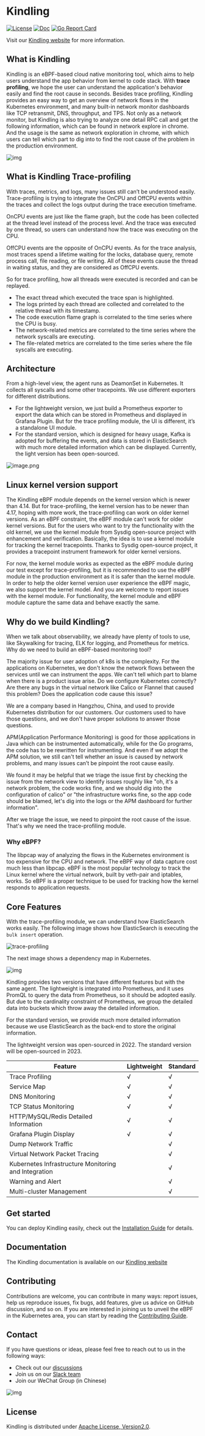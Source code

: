 # Kindling

[![License](https://img.shields.io/badge/license-Apache2.0-blue.svg)](https://github.com/Kindling-project/kindling/blob/main/LICENSE)
[![Doc](https://img.shields.io/badge/docs-latest-green.svg)](http://www.kindling.space:33215/project-1/) 
[![Go Report Card](https://goreportcard.com/badge/github.com/Kindling-project/kindling/collector)](https://goreportcard.com/report/github.com/Kindling-project/kindling/collector)

Visit our [Kindling website](http://kindling.harmonycloud.cn/) for more information.

## What is Kindling

Kindling is an eBPF-based cloud native monitoring tool, which aims to help users understand the app behavior from kernel to code stack. With **trace profiling**, we hope the user can understand the application's behavior easily and find the root cause in seconds. Besides trace profiling, Kindling provides an easy way to get an overview of network flows in the Kubernetes environment, and many built-in network monitor dashboards like TCP retransmit, DNS, throughput, and TPS. Not only as a network monitor, but Kindling is also trying to analyze one detail RPC call and get the following information, which can be found in network explore in chrome. And the usage is the same as network exploration in chrome, with which users can tell which part to dig into to find the root cause of the problem in the production environment.

![img](https://cdn.nlark.com/yuque/0/2021/png/749988/1633767195234-af2913c4-75d7-447d-99bb-bd1d815883ae.png)

## What is Kindling Trace-profiling
With traces, metrics, and logs, many issues still can’t be understood easily. Trace-profiling is trying to integrate the OnCPU and OffCPU events within the traces and collect the logs output during the trace execution timeframe.

OnCPU events are just like the flame graph, but the code has been collected at the thread level instead of the process level. And the trace was executed by one thread, so users can understand how the trace was executing on the CPU.

OffCPU events are the opposite of OnCPU events. As for the trace analysis, most traces spend a lifetime waiting for the locks, database query, remote process call, file reading, or file writing. All of these events cause the thread in waiting status, and they are considered as OffCPU events.

So for trace profiling, how all threads were executed is recorded and can be replayed.
- The exact thread which executed the trace span is highlighted.
- The logs printed by each thread are collected and correlated to the relative thread with its timestamp.
- The code execution flame graph is correlated to the time series where the CPU is busy.
- The network-related metrics are correlated to the time series where the network syscalls are executing.
- The file-related metrics are correlated to the time series where the file syscalls are executing.

## Architecture

From a high-level view, the agent runs as DeamonSet in Kubernetes. It collects all syscalls and some other tracepoints. We use different exporters for different distributions. 
- For the lightweight version, we just build a Prometheus exporter to export the data which can be stored in Prometheus and displayed in Grafana Plugin. But for the trace profiling module, the UI is different, it’s a standalone UI module. 
- For the standard version, which is designed for heavy usage, Kafka is adopted for buffering the events, and data is stored in ElasticSearch with much more detailed information which can be displayed. Currently, the light version has been open-sourced.

![image.png](/docs/imgs/architecture.png)

## Linux kernel version support

The Kindling eBPF module depends on the kernel version which is newer than 4.14. But for trace-profiling, the kernel version has to be newer than 4.17, hoping with more work, the trace-profiling can work on older kernel versions. As an eBPF constraint, the eBPF module can't work for older kernel versions. But for the users who want to try the functionality with the old kernel, we use the kernel module from Sysdig open-source project with enhancement and verification. Basically, the idea is to use a kernel module for tracking the kernel tracepoints. Thanks to Sysdig open-source project, it provides a tracepoint instrument framework for older kernel versions.

For now, the kernel module works as expected as the eBPF module during our test except for trace-profiling, but it is recommended to use the eBPF module in the production environment as it is safer than the kernel module. In order to help the older kernel version user experience the eBPF magic, we also support the kernel model. And you are welcome to report issues with the kernel module. For functionality, the kernel module and eBPF module capture the same data and behave exactly the same. 

## Why do we build Kindling?

When we talk about observability, we already have plenty of tools to use, like Skywalking for tracing, ELK for logging, and Prometheus for metrics. Why do we need to build an eBPF-based monitoring tool?

The majority issue for user adoption of k8s is the complexity. For the applications on Kubernetes, we don't know the network flows between the services until we can instrument the apps. We can't tell which part to blame when there is a product issue arise. Do we configure Kubernetes correctly? Are there any bugs in the virtual network like Calico or Flannel that caused this problem? Does the application code cause this issue?

We are a company based in Hangzhou, China, and used to provide Kubernetes distribution for our customers. Our customers used to have those questions, and we don't have proper solutions to answer those questions.

APM(Application Performance Monitoring) is good for those applications in Java which can be instrumented automatically, while for the Go programs, the code has to be rewritten for instrumenting. And even if we adopt the APM solution, we still can't tell whether an issue is caused by network problems, and many issues can’t be pinpoint the root cause easily.

We found it may be helpful that we triage the issue first by checking the issue from the network view to identify issues roughly like "oh, it's a network problem, the code works fine, and we should dig into the configuration of calico" or "the infrastructure works fine, so the app code should be blamed, let's dig into the logs or the APM dashboard for further information".

After we triage the issue, we need to pinpoint the root cause of the issue. That's why we need the trace-profiling module.

### Why eBPF?

The libpcap way of analyzing the flows in the Kubernetes environment is too expensive for the CPU and network. The eBPF way of data capture cost much less than libpcap. eBPF is the most popular technology to track the Linux kernel where the virtual network, built by veth-pair and iptables, works. So eBPF is a proper technique to be used for tracking how the kernel responds to application requests.

## Core Features

With the trace-profiling module, we can understand how ElasticSearch works easily. The following image shows how ElasticSearch is executing the `bulk insert` operation.

![trace-profiling](/docs/imgs/traceprofiling.png)

The next image shows a dependency map in Kubernetes. 

![img](https://cdn.nlark.com/yuque/0/2022/png/749988/1642572876088-c26396ac-e7bb-44e7-ae0c-cc96f3344cd8.png)

Kindling provides two versions that have different features but with the same agent. The lightweight is integrated into Prometheus, and it uses PromQL to query the data from Prometheus, so it should be adopted easily. But due to the cardinality constraint of Prometheus, we group the detailed data into buckets which throw away the detailed information.

For the standard version, we provide much more detailed information because we use ElasticSearch as the back-end to store the original information.

The lightweight version was open-sourced in 2022. 
The standard version will be open-sourced in 2023. 

| Feature                                          | Lightweight | Standard |
| ------------------------------------------------ | ----------- | -------- |
| Trace Profiling                                  | √           | √        |
| Service Map                                      | √           | √        |
| DNS Monitoring                                   | √           | √        |
| TCP Status Monitoring                            | √           | √        |
| HTTP/MySQL/Redis Detailed Information            | √           | √        |
| Grafana Plugin Display                           | √           | √        |
| Dump Network Traffic                             |             | √        |
| Virtual Network Packet Tracing                  |             | √        |
| Kubernetes Infrastructure Monitoring and Integration |             | √        |
| Warning and Alert                                |             | √        |
| Multi-cluster Management                         |             | √        |

## Get started

You can deploy Kindling easily, check out the [Installation Guide](http://www.kindling.space:33215/project-1/doc-3/) for details.

## Documentation

The Kindling documentation is available on our [Kindling website]( http://www.kindling.space:33215/project-1/)

## Contributing 

Contributions are welcome, you can contribute in many ways: report issues, help us reproduce issues, fix bugs, add features, give us advice on GitHub discussion, and so on. If you are interested in joining us to unveil the eBPF in the Kubernetes area, you can start by reading the [Contributing Guide](https://github.com/Kindling-project/kindling/blob/main/CONTRIBUTING.md).

## Contact

If you have questions or ideas, please feel free to reach out to us in the following ways:

- Check out our [discussions](https://github.com/Kindling-project/kindling/discussions)
- Join us on our [Slack team](https://join.slack.com/t/kindling-world/shared_invite/zt-1fs2yco0i-CMc0yRIqc_jqE~2aHxsNRA)
- Join our WeChat Group (in Chinese)

![img](/docs/imgs/wechat-code.png)

## License

Kindling is distributed under [Apache License, Version2.0](https://github.com/Kindling-project/kindling/blob/main/LICENSE).

